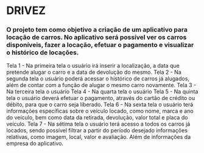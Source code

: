 # **DRIVEZ**  

### O projeto tem como objetivo a criação de um aplicativo para locação de carros. No aplicativo será possível ver os carros disponíveis, fazer a locação, efetuar o pagamento e visualizar o histórico de locações.
Tela 1 - Na primeira tela o usuário irá inserir a localização, a data que pretende alugar o carro e a data de devolução do mesmo.
Tela 2 - Na segunda tela o usuário poderá acessar o histórico de carros já alugados, além de contar com a função de alugar o mesmo carro novamente.
Tela 3 - Na terceira tela o usuário 
Tela 4 - Na quarta tela o usuário 
Tela 5 - Na quinta tela o usuário deverá efetuar o pagamento, através do cartão de crédito ou débito, para que o carro seja liberado.
Tela 6 - Na sexta tela o usuário terá informações específicas sobre o veículo locado, como nome, marca e ano do veículo, bem como data da retirada, devolução, valor total e placa do veículo.
Tela 7 - Na sétima tela o usuário terá acesso a todos os carros já locados, sendo possível filtrar a partir do período desejado informações relativas, como imagem, local, valor e avaliação. Além de informações da empresa do aplicativo.
